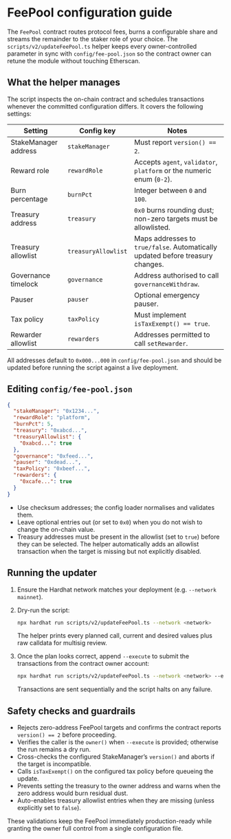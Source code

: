 # FeePool configuration guide

The `FeePool` contract routes protocol fees, burns a configurable share and
streams the remainder to the staker role of your choice. The
`scripts/v2/updateFeePool.ts` helper keeps every owner-controlled parameter in
sync with `config/fee-pool.json` so the contract owner can retune the module
without touching Etherscan.

## What the helper manages

The script inspects the on-chain contract and schedules transactions whenever
the committed configuration differs. It covers the following settings:

| Setting              | Config key          | Notes                                                                          |
| -------------------- | ------------------- | ------------------------------------------------------------------------------ |
| StakeManager address | `stakeManager`      | Must report `version() == 2`.                                                  |
| Reward role          | `rewardRole`        | Accepts `agent`, `validator`, `platform` or the numeric enum (`0-2`).          |
| Burn percentage      | `burnPct`           | Integer between `0` and `100`.                                                 |
| Treasury address     | `treasury`          | `0x0` burns rounding dust; non-zero targets must be allowlisted.               |
| Treasury allowlist   | `treasuryAllowlist` | Maps addresses to `true/false`. Automatically updated before treasury changes. |
| Governance timelock  | `governance`        | Address authorised to call `governanceWithdraw`.                               |
| Pauser               | `pauser`            | Optional emergency pauser.                                                     |
| Tax policy           | `taxPolicy`         | Must implement `isTaxExempt() == true`.                                        |
| Rewarder allowlist   | `rewarders`         | Addresses permitted to call `setRewarder`.                                     |

All addresses default to `0x000...000` in `config/fee-pool.json` and should be
updated before running the script against a live deployment.

## Editing `config/fee-pool.json`

```json
{
  "stakeManager": "0x1234...",
  "rewardRole": "platform",
  "burnPct": 5,
  "treasury": "0xabcd...",
  "treasuryAllowlist": {
    "0xabcd...": true
  },
  "governance": "0xfeed...",
  "pauser": "0xdead...",
  "taxPolicy": "0xbeef...",
  "rewarders": {
    "0xcafe...": true
  }
}
```

- Use checksum addresses; the config loader normalises and validates them.
- Leave optional entries out (or set to `0x0`) when you do not wish to change
  the on-chain value.
- Treasury addresses must be present in the allowlist (set to `true`) before
  they can be selected. The helper automatically adds an allowlist transaction
  when the target is missing but not explicitly disabled.

## Running the updater

1. Ensure the Hardhat network matches your deployment (e.g. `--network
mainnet`).
2. Dry-run the script:

   ```bash
   npx hardhat run scripts/v2/updateFeePool.ts --network <network>
   ```

   The helper prints every planned call, current and desired values plus raw
   calldata for multisig review.

3. Once the plan looks correct, append `--execute` to submit the transactions
   from the contract owner account:

   ```bash
   npx hardhat run scripts/v2/updateFeePool.ts --network <network> --execute
   ```

   Transactions are sent sequentially and the script halts on any failure.

## Safety checks and guardrails

- Rejects zero-address FeePool targets and confirms the contract reports
  `version() == 2` before proceeding.
- Verifies the caller is the `owner()` when `--execute` is provided; otherwise
  the run remains a dry run.
- Cross-checks the configured StakeManager’s `version()` and aborts if the
  target is incompatible.
- Calls `isTaxExempt()` on the configured tax policy before queueing the
  update.
- Prevents setting the treasury to the owner address and warns when the zero
  address would burn residual dust.
- Auto-enables treasury allowlist entries when they are missing (unless
  explicitly set to `false`).

These validations keep the FeePool immediately production-ready while granting
the owner full control from a single configuration file.
